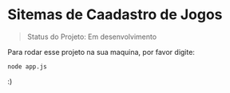 <h1>Sitemas de Caadastro de Jogos</h1>

> Status do Projeto: Em desenvolvimento

Para rodar esse projeto na sua maquina, por favor digite:

```
node app.js
```

:)
